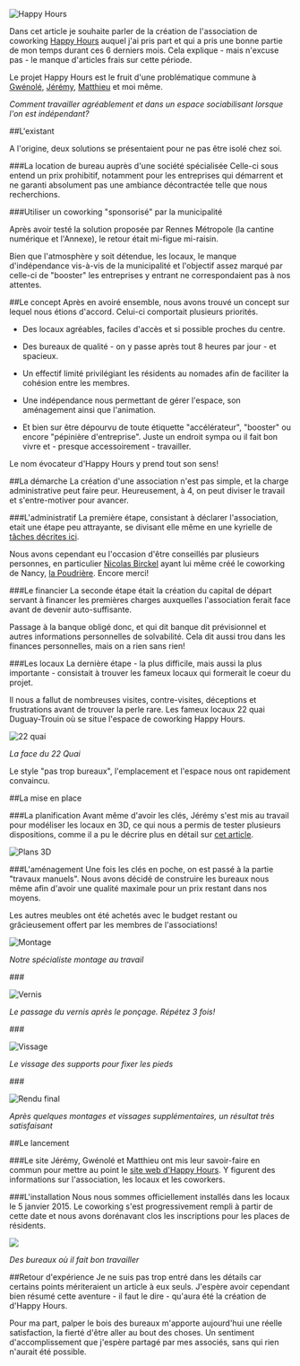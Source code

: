 ![Happy Hours](http://i.imgur.com/h0P5QfC.jpg)

Dans cet article je souhaite parler de la création de l'association de coworking [Happy Hours](http://happyh0urs.com) auquel j'ai pris part et qui a pris une bonne partie de mon temps durant ces 6 derniers mois. Cela explique - mais n'excuse pas - le manque d'articles frais sur cette période.

Le projet Happy Hours est le fruit d'une problématique commune à [Gwénolé](http://gweno.net), [Jérémy](http://jeremypaul.me), [Matthieu](http://matthieu-schneider.fr) et moi même. 

*Comment travailler agréablement et dans un espace sociabilisant lorsque l'on est indépendant?*

##L'existant

A l'origine, deux solutions se présentaient pour ne pas être isolé chez soi.

###La location de bureau auprès d'une société spécialisée
Celle-ci sous entend un prix prohibitif, notamment pour les entreprises qui démarrent et ne garanti absolument pas une ambiance décontractée telle que nous recherchions.

###Utiliser un coworking "sponsorisé" par la municipalité

Après avoir testé la solution proposée par Rennes Métropole (la cantine numérique et l'Annexe), le retour était mi-figue mi-raisin. 

Bien que l'atmosphère y soit détendue, les locaux, le manque d'indépendance vis-à-vis de la municipalité et l'objectif assez marqué par celle-ci de "booster" les entreprises y entrant ne correspondaient pas à nos attentes.

##Le concept
Après en avoiré ensemble, nous avons trouvé un concept sur lequel nous étions d'accord. Celui-ci comportait plusieurs priorités. 

- Des locaux agréables, faciles d'accès et si possible proches du centre. 

- Des bureaux de qualité - on y passe après tout 8 heures par jour - et spacieux. 

- Un effectif limité privilégiant les résidents au nomades afin de faciliter la cohésion entre les membres.

- Une indépendance nous permettant de gérer l'espace, son aménagement ainsi que l'animation. 

- Et bien sur être dépourvu de toute étiquette "accélérateur", "booster" ou encore "pépinière d'entreprise". Juste un endroit sympa ou il fait bon vivre et - presque accessoirement - travailler. 

Le nom évocateur d'Happy Hours y prend tout son sens!


##La démarche
La création d'une association n'est pas simple, et la charge administrative peut faire peur. Heureusement, à 4, on peut diviser le travail et s'entre-motiver pour avancer.

###L'administratif
La première étape, consistant à déclarer l'association, etait une étape peu attrayante, se divisant elle même en une kyrielle de [tâches décrites ici](http://vosdroits.service-public.fr/associations/F3109.xhtml). 

Nous avons cependant eu l'occasion d'être conseillés par plusieurs personnes, en particulier [Nicolas Birckel](http://www.nicolas-birckel.fr/) ayant lui même créé le coworking de Nancy, [la Poudrière](http://www.poudriere.org/). Encore merci!

###Le financier
La seconde étape était la création du capital de départ servant à financer les premières charges auxquelles l'association ferait face avant de devenir auto-suffisante. 

Passage à la banque obligé donc, et qui dit banque dit prévisionnel et autres informations personnelles de solvabilité. Cela dit aussi trou dans les finances personnelles, mais on a rien sans rien!

###Les locaux
La dernière étape - la plus difficile, mais aussi la plus importante - consistait à trouver les fameux locaux qui formerait le coeur du projet. 

Il nous a fallut de nombreuses visites, contre-visites, déceptions et frustrations avant de trouver la perle rare. Les fameux locaux 22 quai Duguay-Trouin où se situe l'espace de coworking Happy Hours.

![22 quai](http://i.imgur.com/UOBE0Ww.jpg)

*La face du 22 Quai*

Le style "pas trop bureaux", l'emplacement et l'espace nous ont rapidement convaincu.

##La mise en place

###La planification
Avant même d'avoir les clés, Jérémy s'est mis au travail pour modéliser les locaux en 3D, ce qui nous a permis de tester plusieurs dispositions, comme il a pu le décrire plus en détail sur [cet article](http://jeremypaul.me/project/happyhours.html).

![Plans 3D](http://i.imgur.com/Ut8WLFa.jpg)

###L'aménagement
Une fois les clés en poche, on est passé à la partie "travaux manuels". Nous avons décidé de construire les bureaux nous même afin d'avoir une qualité maximale pour un prix restant dans nos moyens. 

Les autres meubles ont été achetés avec le budget restant ou grâcieusement offert par les membres de l'associations!


![Montage](http://i.imgur.com/OMid8Cg.png)

*Notre spécialiste montage au travail*

### 

![Vernis](http://i.imgur.com/sl7ndlN.png)

*Le passage du vernis après le ponçage. Répétez 3 fois!*

### 

![Vissage](http://i.imgur.com/QEqqdla.png)

*Le vissage des supports pour fixer les pieds*

### 

![Rendu final](http://i.imgur.com/RadvxVn.jpg)

*Après quelques montages et vissages supplémentaires, un résultat très satisfaisant*

##Le lancement

###Le site 
Jérémy, Gwénolé et Matthieu ont mis leur savoir-faire en commun pour mettre au point le [site web d'Happy Hours](http://happyh0urs.com). Y figurent des informations sur l'association, les locaux et les coworkers.

###L'installation
Nous nous sommes officiellement installés dans les locaux le 5 janvier 2015. Le coworking s'est progressivement rempli à partir de cette date et nous avons dorénavant clos les inscriptions pour les places de résidents.

![](http://i.imgur.com/GMkQMBn.jpg)

*Des bureaux où il fait bon travailler*

##Retour d'expérience
Je ne suis pas trop entré dans les détails car certains points mériteraient un article à eux seuls. J'espère avoir cependant bien résumé cette aventure - il faut le dire - qu'aura été la création de d'Happy Hours. 

Pour ma part, palper le bois des bureaux m'apporte aujourd'hui une réelle satisfaction, la fierté d'être aller au bout des choses. Un sentiment d'accomplissement que j'espère partagé par mes associés, sans qui rien n'aurait été possible.